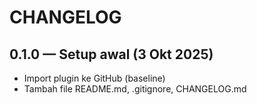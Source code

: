 # CHANGELOG

## 0.1.0 — Setup awal (3 Okt 2025)
- Import plugin ke GitHub (baseline)
- Tambah file README.md, .gitignore, CHANGELOG.md